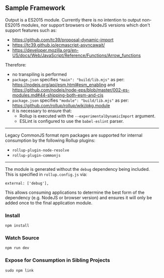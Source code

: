 ## Sample Framework

Output is a ES2015 module. Currently there is no intention to output non-ES2015 modules, nor support browsers or 
NodeJS versions which don't support features such as:

* https://github.com/tc39/proposal-dynamic-import
* https://tc39.github.io/ecmascript-asyncawait/
* https://developer.mozilla.org/en-US/docs/Web/JavaScript/Reference/Functions/Arrow_functions

Therefore:
 
* no transpiling is performed
* `package.json` specifies `"main": "build/lib.mjs"` as per: https://nodejs.org/api/esm.html#esm_enabling and
https://github.com/nodejs/node-eps/blob/master/002-es-modules.md#44-shipping-both-esm-and-cjs
* `package.json` specifies `"module": "build/lib.mjs"` as per: https://github.com/rollup/rollup/wiki/pkg.module
* it is necessary to ensure that:
    * Rollup is executed with the `--experimentalDynamicImport` argument.
    * ESLint is configured to use the `babel-eslint` parser.

---
 
Legacy CommonJS format npm packages are supported for internal consumption by the following Rollup plugins:

* `rollup-plugin-node-resolve`
* `rollup-plugin-commonjs`

---

The module is generated without the `debug` dependency being included. This is specified in `rollup.config.js` via:

```external: ['debug'],```

This allows consuming applications to determine the best form of the dependency (e.g. NodeJS or browser version) 
and ensures it will only be added once to the final application module.

### Install
`npm install`

### Watch Source
`npm run dev`

### Expose for Consumption in Sibling Projects
`sudo npm link` 

